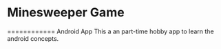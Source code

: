 # Minesweeper Game
============
Android App
This a an part-time hobby app to learn the android concepts. 
